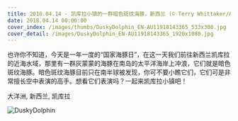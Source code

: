```yaml
---
title: 2018.04.14 - 凯库拉小镇的一群暗色斑纹海豚，新西兰 (© Terry Whittaker/Alamy)
date: 2018.04.14 00:00:00
cover_index: /images/thumbs/DuskyDolphin_EN-AU11918143365_533x300.jpg
cover_detail: /images/DuskyDolphin_EN-AU11918143365_1920x1080.jpg
---
```


也许你不知道，今天是一年一度的“国家海豚日”，在这一天我们前往新西兰凯库拉的近海水域，那里有一群灰蒙蒙的海豚在南岛的太平洋海岸上冲浪，它们就是暗色斑纹海豚。暗色斑纹海豚目前只在南半球被发现，你可不要小瞧它们，它们可是非常擅长空中表演的高手。想看它们表演吗？一起来凯库拉小镇吧！

大洋洲, 新西兰, 凯库拉

![DuskyDolphin](/images/DuskyDolphin_EN-AU11918143365_1920x1080.jpg)
